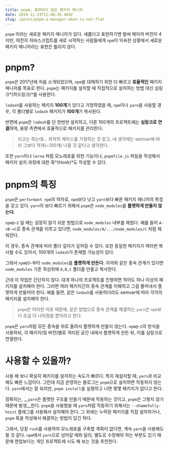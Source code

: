 ```yaml
---
title: pnpm, 플랫하지 않은 패키지 매니저
date: 2019-11-23T12:48:35.469Z
slug: /posts/pnpm-a-manager-what-is-not-flat
---
```


`pnpm` 이라는 새로운 패키지 매니저가 있다. 새롭다고 표현하기엔 벌써 메이저 버전이 4지만,
여전히 자바스크립트를 새로 시작하는 사람들에게 `npm`이 익숙한 상황에서
새로운 패키지 매니저라는 표현은 틀리지 않다.

# pnpm?

`pnpm`은 2017년에 처음 소개되었으며, `npm`을 대체하기 위한 더 빠르고 **효율적인** 패키지 매니저를 목표로 한다.
`pnpm`는 패키지를 설치할 때 직접적으로 설치하는 방법 대신 심링크*(하드링크)*를 사용한다.

`lodash`를 사용하는 패키지 **100개**가 있다고 가정하였을 때,
`npm`이나 `yarn`을 사용할 경우, 각 폴더별로 `lodash` 패키지가 **100개**가 복사된다.

반면에 `pnpm`은 `lodash`를 단 한번만 설치하고, 다른 100개의 프로젝트에는 **심링크로 연결**하여, 용량 측면에서 효율적으로 패키지를 관리한다.

> 라고는 하는데... 최악의 케이스를 가정하는 것 같고,
> 내 생각에는 semvar에 따라 그보다 적게(~100개) 나올 것 같다고 생각한다.

또한 `yarn`이나 `lerna` 처럼 모노레포를 위한 기능이나, `pnpmfile.js` 파일을 작성해서 패키지 설치 과정에 대한 훅*(Hook)*도 작성할 수 있다.

# pnpm의 특징

`pnpm`은 `performant npm`의 약자로, `npm`보다 낫고 `yarn`보다 빠른 패키지 매니저의 특징을 갖고 있다.
`yarn`이 보다 빠르기 위해서 `pnpm`은 `node_modules`를 **플랫하게 만들지 않는다.**

`npm@~2` 일 때는 굉장히 알기 쉬운 방법으로 `node_modules` 내부를 채웠다. 예를 들어 `A->B->C`로 종속 관계를 이루고 있다면,
`node_modules/A/.../node_modules/C` 처럼 채워진다.

이 경우, 종속 관계에 따라 폴더 깊이가 깊어질 수 있다.
또한 동일한 패키지가 여러번 복사될 수도 있어서, 100개의 `lodash`가 존재할 가능성이 있다.

그래서 `npm@3~`부터 `node_modules`를 **플랫하게 만든다.**
아까와 같은 종속 관계가 있다면 `node_modules` 기준 최상위에 `A,B,C` 폴더를 만들고 복사한다.

근데 이 작업은 간단하지 않다. 대개 하나의 프로젝트를 진행하면 적어도 하나 이상의 패키지를 설치해야 한다.
그러면 여러 패키지간의 종속 관계를 이해하고 그걸 풀어내서 플랫하게 만들어야 한다.
예를 들면, 같은 `lodash`를 사용하더라도 semvar에 따라 각각의 패키지를 설치해야 한다.

> `pnpm`은 이러한 이유 때문에, 같은 방법으로 종속 관계를 해결하는 `yarn`은 `npm`보다 조금 더 나아졌을 뿐이라고 한다.

`pnpm`은 `yarn`처럼 모든 종속을 위로 올려서 플랫하게 만들지 않는다.
`npm@~2`의 방식을 사용하되, 각 패키지(및 버전)별로 격리된 공간 내에서 플랫하게 만든 뒤, 이를 심링크로 연결한다.

# 사용할 수 있을까?

사용 해 보니 확실히 패키지를 설치하는 속도가 빠르다. 특히 재설치할 때, `yarn`과 비교해도 빠른 느낌이다.
그런데 지금 운영하는 블로그는 `pnpm`으로 설치하면 작동하지 않는다.
`yarn`에서는 잘 되지만, `pnpm install`을 실행하고 나면 몇몇 패키지가 없다고 뜬다.

정확히는, __`yarn`은 플랫한 구조를 만들기 때문에 작동하는 것이고, `pnpm`은 그렇지 않기 때문에 발생__한다.
`pnpm`을 사용했을 때 `yarn`처럼 작동하기 위해서는 `--shamefully-hoist` 플래그를 사용해서 설치해야 한다.
그 외에는 누락된 패키지를 직접 설치하거나, `pnpm` 훅을 작성해서 해결하는 방법이 있긴 하다.

그래서, 당장 `rush`를 사용하여 모노레포를 구축할 계획이 없다면, 계속 `yarn`을 사용해도 될 것 같다.
`npm`에서 `yarn`으로 넘어갈 때와 달리, 별도로 수정해야 하는 부분도 있기 때문에
현업보다는 개인 프로젝트에 시도 해 보는 것을 추천한다.
